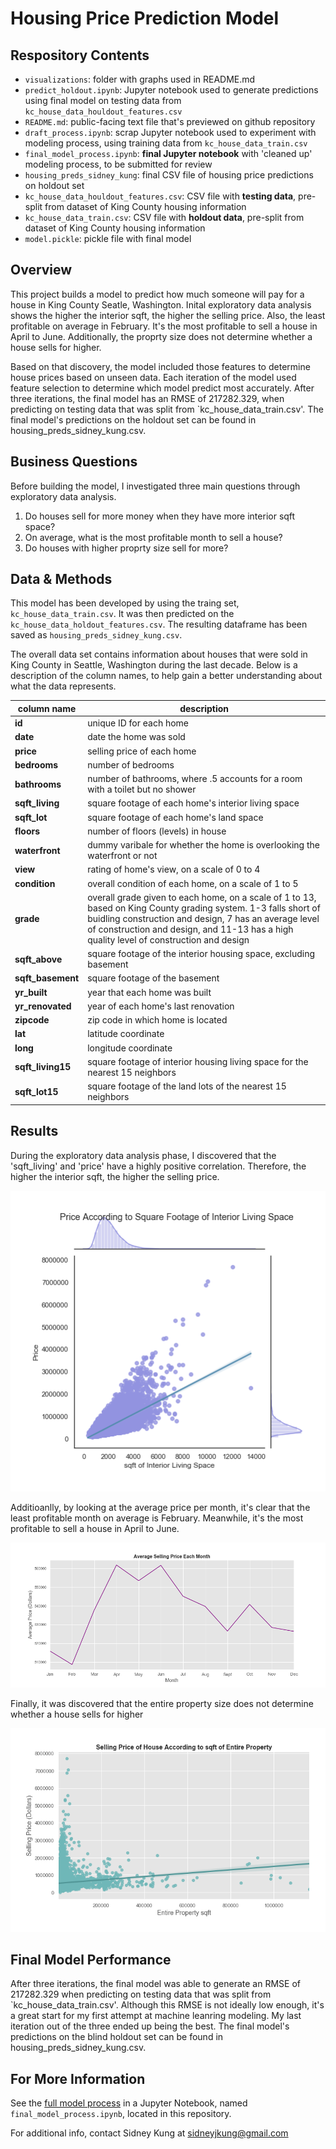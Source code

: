 # Housing Price Prediction Model

## Respository Contents
* `visualizations`: folder with graphs used in README.md
* `predict_holdout.ipynb`: Jupyter notebook used to generate predictions using final model on testing data from `kc_house_data_houldout_features.csv`
* `README.md`: public-facing text file that's previewed on github repository
* `draft_process.ipynb`: scrap Jupyter notebook used to experiment with modeling process, using training data from `kc_house_data_train.csv`
* `final_model_process.ipynb`: **final Jupyter notebook** with 'cleaned up' modeling process, to be submitted for review
* `housing_preds_sidney_kung`: final CSV file of housing price predictions on holdout set
* `kc_house_data_houldout_features.csv`: CSV file with **testing data**, pre-split from dataset of King County housing information
* `kc_house_data_train.csv`: CSV file with **holdout data**, pre-split from dataset of King County housing information
* `model.pickle`: pickle file with final model

## Overview

This project builds a model to predict how much someone will pay for a house in King County Seatle, Washington. Inital exploratory data analysis shows the higher the interior sqft, the higher the selling price. Also, the least profitable on average in February. It's the most profitable to sell a house in April to June. Additionally, the proprty size does not determine whether a house sells for higher.

Based on that discovery, the model included those features to determine house prices based on unseen data. Each iteration of the model used feature selection to determine which model predict most accurately. After three iterations, the final model has an RMSE of 217282.329, when predicting on testing data that was split from `kc_house_data_train.csv'. The final model's predictions on the holdout set can be found in housing_preds_sidney_kung.csv.

## Business Questions
Before building the model, I investigated three main questions through exploratory data analysis.
1. Do houses sell for more money when they have more interior sqft space?
2. On average, what is the most profitable month to sell a house?
3. Do houses with higher proprty size sell for more?

## Data & Methods

This model has been developed by using the traing set, `kc_house_data_train.csv`. It was then predicted on the `kc_house_data_holdout_features.csv`. The resulting dataframe has been saved as `housing_preds_sidney_kung.csv`.

The overall data set contains information about houses that were sold in King County in Seattle, Washington during the last decade. Below is a description of the column names, to help gain a better understanding about what the data represents. 

| column name | description |
|-|-|
| **id** | unique ID for each home |
| **date** | date the home was sold |
| **price** | selling price of each home |
| **bedrooms** | number of bedrooms |
| **bathrooms** | number of bathrooms, where .5 accounts for a room with a toilet but no shower |
| **sqft_living** | square footage of each home's interior living space |
| **sqft_lot** | square footage of each home's land space |
| **floors** | number of floors (levels) in house |
| **waterfront** | dummy varibale for whether the home is overlooking the waterfront or not |
| **view** | rating of home's view, on a scale of 0 to 4 |
| **condition** | overall condition of each home, on a scale of 1 to 5 |
| **grade** | overall grade given to each home, on a scale of 1 to 13, based on King County grading system. 1-3 falls short of buidling construction and design, 7 has an average level of construction and design, and 11-13 has a high quality level of construction and design |
| **sqft_above** | square footage of the interior housing space, excluding basement |
| **sqft_basement** | square footage of the basement |
| **yr_built** | year that each home was built |
| **yr_renovated** | year of each home's last renovation |
| **zipcode** | zip code in which home is located |
| **lat** | latitude coordinate |
| **long** | longitude coordinate |
| **sqft_living15** | square footage of interior housing living space for the nearest 15 neighbors |
| **sqft_lot15** | square footage of the land lots of the nearest 15 neighbors |


## Results

During the exploratory data analysis phase, I discovered that the 'sqft_living' and 'price' have a highly positive correlation. Therefore, the higher the interior sqft, the higher the selling price.

![sqft_living](./visualizations/sqft_living.png)

Additioanlly, by looking at the average price per month, it's clear that the least profitable month on average is February. Meanwhile, it's the most profitable to sell a house in April to June.

![month_sold](./visualizations/month_sold.png)


Finally, it was discovered that the entire property size does not determine whether a house sells for higher

![entire_property](./visualizations/entire_property.png)

## Final Model Performance

After three iterations, the final model was able to generate an RMSE of 217282.329 when predicting on testing data that was split from `kc_house_data_train.csv'. Although this RMSE is not ideally low enough, it's a great start for my first attempt at machine leanring modeling. My last iteration out of the three ended up being the best. The final model's predictions on the blind holdout set can be found in housing_preds_sidney_kung.csv.


## For More Information

See the [full model process](https://github.com/sidneykung/Housing_Price_Model/blob/main/final_model_process.ipynb) in a Jupyter Notebook, named `final_model_process.ipynb`, located in this repository.

For additional info, contact Sidney Kung at sidneyjkung@gmail.com